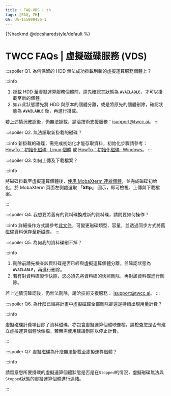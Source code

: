```yaml
---
title : FAQ-VDS | zh
tags: [FAQ, ZH]
GA: UA-155999456-1
---
```


{%hackmd @docsharedstyle/default %}

# TWCC FAQs | 虛擬磁碟服務 (VDS)

:::spoiler Q1. 為何保留的 HDD 無法成功掛載到新的虛擬運算服務個體上？

:::info

1. 掛載 HDD 至虛擬運算服務個體前，請先確認其狀態為 **`AVAILABLE`**，才可以掛載至新的個體。
2. 如非此狀態請先將 HDD 與原本的個體分離，或是將原先的個體刪除，確認狀態為 **`AVAILABLE`** 後，再進行掛載。

若上述情況確認後，仍無法掛載，請洽技術支援服務：isupport@twcc.ai。
:::

:::spoiler Q2. 無法讀取新掛載的磁碟？

:::info
新掛載的磁碟，需完成初始化才能存取資料，初始化步驟請參考：
[<ins>HowTo：初始化磁碟- Linux 個體</ins>](https://www.twcc.ai/doc?page=howto-bss-init-vol-linux) 或 [<ins>HowTo：初始化磁碟- Windows</ins>](https://www.twcc.ai/doc?page=howto-bss-init-vol-windows)。
:::

:::spoiler Q3. 如何上傳及下載檔案？

:::info

將磁碟掛載至虛擬運算個體後，[<ins>使用 MobaXterm 連線個體</ins>](https://man.twcc.ai/@twccdocs/doc-vcs-main-zh/https%3A%2F%2Fman.twcc.ai%2F%40twccdocs%2Fvcs-guide-connect-to-linux-from-windows-zh)，並完成磁碟初始化，於 MobaXterm 頁面左側處選取 「**Sftp**」 圖示，即可檢視、上傳與下載檔案。

:::

:::spoiler Q4. 我想要將舊有的資料碟換成新的資料碟，請問要如何操作？

:::info
詳細操作方式請參考[<ins>此文件</ins>](https://man.twcc.ai/@twccdocs/doc-vcs-main-zh/https%3A%2F%2Fman.twcc.ai%2F%40twccdocs%2Fhowto-bss-replace-data-vol-zh)，可變更磁碟類型、容量，並透過同步方式將舊磁碟資料保存至新磁碟。
:::

:::spoiler Q5. 為何我的資料碟刪不掉？

:::info
1. 刪除前請先檢查該資料碟是否已經與虛擬運算個體分離，並確認狀態為 **`AVAILABLE`**，再進行刪除。
2. 若有對資料碟製作快照，您必須先將資料碟的快照刪除，再對該資料碟進行刪除。

若上述情況確認後，仍無法刪除，請洽技術支援服務： isupport@twcc.ai。
:::

:::spoiler Q6. 為什麼已經將計畫中虛擬磁碟全部刪除卻還是持續出現用量計費？

:::info

虛擬磁碟計費項目除了資料磁碟，亦包含虛擬運算個體映像檔。請檢查您是否有建立虛擬運算個體映像檔，若無需使用建議刪除以停止計費。

:::

:::spoiler Q7. 虛擬磁碟為什麼無法掛載至虛擬運算個體？

:::info

請留意您所要掛載的虛擬運算個體狀態是否是在```Stopped```的情況，虛擬磁碟無法與```Stopped```狀態的虛擬運算個體進行連結。

:::

